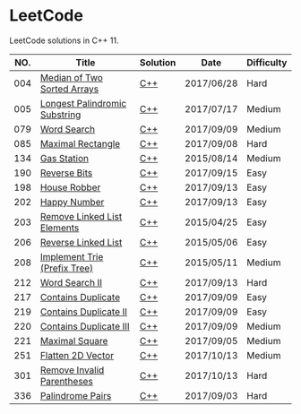 LeetCode
========

LeetCode solutions in C++ 11.

|NO.|Title|Solution|Date|Difficulty|  
|---|-----|--------|----|----------|
|004|[Median of Two Sorted Arrays][004]|[C++](./004/Solution.h)|2017/06/28|Hard|
|005|[Longest Palindromic Substring][005]|[C++](./005/Solution.h)|2017/07/17|Medium|
|079|[Word Search][079]|[C++](./079/Solution.h)|2017/09/09|Medium|
|085|[Maximal Rectangle][085]|[C++](./085/Solution.h)|2017/09/08|Hard|
|134|[Gas Station][134]|[C++](./134/Solution.h)|2015/08/14|Medium|
|190|[Reverse Bits][190]|[C++](./190/Solution.h)|2017/09/15|Easy|
|198|[House Robber][198]|[C++](./198/Solution.h)|2017/09/13|Easy|
|202|[Happy Number][202]|[C++](./202/Solution.h)|2017/09/13|Easy|
|203|[Remove Linked List Elements][203]|[C++](./203/Solution.h)|2015/04/25|Easy|
|206|[Reverse Linked List][206]|[C++](./Solution.h)|2015/05/06|Easy|
|208|[Implement Trie (Prefix Tree)][208]|[C++](./208/Solution.h)|2015/05/11|Medium|
|212|[Word Search II][212]|[C++](./212/Solution.h)|2017/09/13|Hard|
|217|[Contains Duplicate][217]|[C++](./217/Solution.h)|2017/09/09|Easy|
|219|[Contains Duplicate II][219]|[C++](./219/Solution.h)|2017/09/09|Easy|
|220|[Contains Duplicate III][220]|[C++](./220/Solution.h)|2017/09/09|Medium|
|221|[Maximal Square][221]|[C++](./221/Solution.h)|2017/09/05|Medium|
|251|[Flatten 2D Vector][251]|[C++](./251/Solution.h)|2017/10/13|Medium|
|301|[Remove Invalid Parentheses][301]|[C++](./301/Solution.h)|2017/10/13|Hard|
|336|[Palindrome Pairs][336]|[C++](./336/Solution.h)|2017/09/03|Hard|

[004]:https://leetcode.com/problems/median-of-two-sorted-arrays
[005]:https://leetcode.com/problems/longest-palindromic-substring/
[079]:https://leetcode.com/problems/word-search/
[085]:https://leetcode.com/problems/maximal-rectangle/
[134]:https://leetcode.com/problems/gas-station/
[190]:https://leetcode.com/problems/reverse-bits/
[198]:https://leetcode.com/problems/house-robber/
[202]:https://leetcode.com/problems/happy-number/
[203]:https://leetcode.com/problems/remove-linked-list-elements/
[206]:https://leetcode.com/problems/reverse-linked-list/
[208]:https://leetcode.com/problems/implement-trie-prefix-tree/
[212]:https://leetcode.com/problems/word-search-ii/
[217]:https://leetcode.com/problems/contains-duplicate/
[219]:https://leetcode.com/problems/contains-duplicate-ii/
[220]:https://leetcode.com/problems/contains-duplicate-iii/
[221]:https://leetcode.com/problems/maximal-square/
[251]:https://leetcode.com/problems/flatten-2d-vector/
[301]:https://leetcode.com/problems/remove-invalid-parentheses/
[336]:https://leetcode.com/problems/palindrome-pairs/
